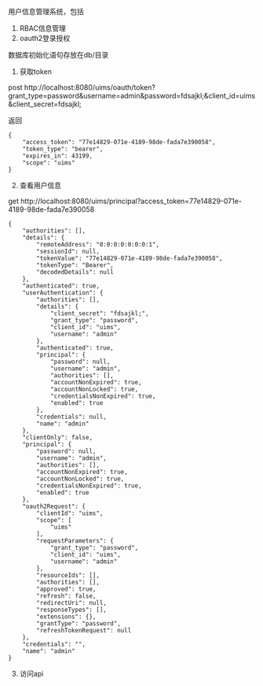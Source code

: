 用户信息管理系统，包括
1. RBAC信息管理
2. oauth2登录授权

数据库初始化语句存放在db/目录

1. 获取token

post http://localhost:8080/uims/oauth/token?grant_type=password&username=admin&password=fdsajkl;&client_id=uims&client_secret=fdsajkl;

返回
```
{
    "access_token": "77e14829-071e-4189-98de-fada7e390058",
    "token_type": "bearer",
    "expires_in": 43199,
    "scope": "uims"
}
```

2. 查看用户信息

get http://localhost:8080/uims/principal?access_token=77e14829-071e-4189-98de-fada7e390058

```
{
    "authorities": [],
    "details": {
        "remoteAddress": "0:0:0:0:0:0:0:1",
        "sessionId": null,
        "tokenValue": "77e14829-071e-4189-98de-fada7e390058",
        "tokenType": "Bearer",
        "decodedDetails": null
    },
    "authenticated": true,
    "userAuthentication": {
        "authorities": [],
        "details": {
            "client_secret": "fdsajkl;",
            "grant_type": "password",
            "client_id": "uims",
            "username": "admin"
        },
        "authenticated": true,
        "principal": {
            "password": null,
            "username": "admin",
            "authorities": [],
            "accountNonExpired": true,
            "accountNonLocked": true,
            "credentialsNonExpired": true,
            "enabled": true
        },
        "credentials": null,
        "name": "admin"
    },
    "clientOnly": false,
    "principal": {
        "password": null,
        "username": "admin",
        "authorities": [],
        "accountNonExpired": true,
        "accountNonLocked": true,
        "credentialsNonExpired": true,
        "enabled": true
    },
    "oauth2Request": {
        "clientId": "uims",
        "scope": [
            "uims"
        ],
        "requestParameters": {
            "grant_type": "password",
            "client_id": "uims",
            "username": "admin"
        },
        "resourceIds": [],
        "authorities": [],
        "approved": true,
        "refresh": false,
        "redirectUri": null,
        "responseTypes": [],
        "extensions": {},
        "grantType": "password",
        "refreshTokenRequest": null
    },
    "credentials": "",
    "name": "admin"
}
```

3. 访问api
